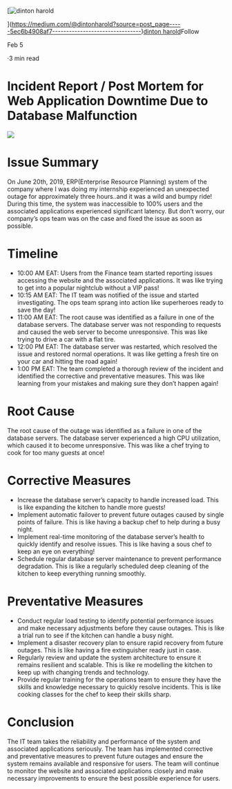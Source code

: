 [![dinton harold](https://miro.medium.com/fit/c/96/96/0*Qf1cYzx8FS7IzyZv.jpg)

](https://medium.com/@dintonharold?source=post_page-----5ec6b4908af7--------------------------------)[dinton harold](https://medium.com/@dintonharold?source=post_page-----5ec6b4908af7--------------------------------)Follow

Feb 5

·3 min read

Incident Report / Post Mortem for Web Application Downtime Due to Database Malfunction
======================================================================================
<img src="https://drive.google.com/file/d/1NQr_fqRheW6GDUHTxy-ND8iR2LbBQVj9/view?usp=share_link">


Issue Summary
=============

On June 20th, 2019, ERP(Enterprise Resource Planning) system of the company where I was doing my internship experienced an unexpected outage for approximately three hours..and it was a wild and bumpy ride! During this time, the system was inaccessible to 100% users and the associated applications experienced significant latency. But don’t worry, our company’s ops team was on the case and fixed the issue as soon as possible.

Timeline
========

*   10:00 AM EAT: Users from the Finance team started reporting issues accessing the website and the associated applications. It was like trying to get into a popular nightclub without a VIP pass!
*   10:15 AM EAT: The IT team was notified of the issue and started investigating. The ops team sprang into action like superheroes ready to save the day!
*   11:00 AM EAT: The root cause was identified as a failure in one of the database servers. The database server was not responding to requests and caused the web server to become unresponsive. This was like trying to drive a car with a flat tire.
*   12:00 PM EAT: The database server was restarted, which resolved the issue and restored normal operations. It was like getting a fresh tire on your car and hitting the road again!
*   1:00 PM EAT: The team completed a thorough review of the incident and identified the corrective and preventative measures. This was like learning from your mistakes and making sure they don’t happen again!

Root Cause
==========

The root cause of the outage was identified as a failure in one of the database servers. The database server experienced a high CPU utilization, which caused it to become unresponsive. This was like a chef trying to cook for too many guests at once!

Corrective Measures
===================

*   Increase the database server’s capacity to handle increased load. This is like expanding the kitchen to handle more guests!
*   Implement automatic failover to prevent future outages caused by single points of failure. This is like having a backup chef to help during a busy night.
*   Implement real-time monitoring of the database server’s health to quickly identify and resolve issues. This is like having a sous chef to keep an eye on everything!
*   Schedule regular database server maintenance to prevent performance degradation. This is like a regularly scheduled deep cleaning of the kitchen to keep everything running smoothly.

Preventative Measures
=====================

*   Conduct regular load testing to identify potential performance issues and make necessary adjustments before they cause outages. This is like a trial run to see if the kitchen can handle a busy night.
*   Implement a disaster recovery plan to ensure rapid recovery from future outages. This is like having a fire extinguisher ready just in case.
*   Regularly review and update the system architecture to ensure it remains resilient and scalable. This is like re modelling the kitchen to keep up with changing trends and technology.
*   Provide regular training for the operations team to ensure they have the skills and knowledge necessary to quickly resolve incidents. This is like cooking classes for the chef to keep their skills sharp.

Conclusion
==========

The IT team takes the reliability and performance of the system and associated applications seriously. The team has implemented corrective and preventative measures to prevent future outages and ensure the system remains available and responsive for users. The team will continue to monitor the website and associated applications closely and make necessary improvements to ensure the best possible experience for users.
